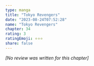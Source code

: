 ```yaml
---
type: manga
title: "Tokyo Revengers"
date: "2023-08-24T07:52:28"
name: "Tokyo Revengers"
chapter: 34
rating: 3
ratingEmoji: ⭐️⭐️⭐️
share: false
---
```


_[No review was written for this chapter]_
